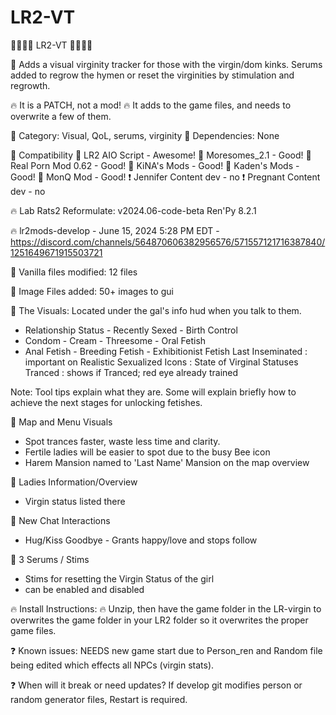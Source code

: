 # LR2-VT
🍒🍒🍒🍒    LR2-VT    🍒🍒🍒🍒 

💮 Adds a visual virginity tracker for those with the virgin/dom kinks.  Serums added to regrow the hymen or reset the virginities by stimulation and regrowth.

🔥 It is a PATCH, not a mod! 
🔥 It adds to the game files, and needs to overwrite a few of them.

💮 Category: Visual, QoL, serums, virginity 💮 Dependencies: None 

💮 Compatibility
🥵 LR2 AIO Script - Awesome!
🥵 Moresomes_2.1 - Good!
🥵 Real Porn Mod 0.62 - Good!
🥵 KiNA's Mods - Good!
🥵 Kaden's Mods - Good!
🥵 MonQ Mod - Good!
❗ Jennifer Content dev - no
❗ Pregnant Content dev - no

🔥 Lab Rats2 Reformulate: v2024.06-code-beta  Ren'Py 8.2.1

🔥 lr2mods-develop - June 15, 2024 5:28 PM EDT - https://discord.com/channels/564870606382956576/571557121716387840/1251649671915503721

💮 Vanilla files modified: 12 files

💮 Image Files added: 50+ images to gui

💮 The Visuals: Located under the gal's info hud when you talk to them.
- Relationship Status - Recently Sexed - Birth Control
- Condom - Cream - Threesome - Oral Fetish
- Anal Fetish - Breeding Fetish - Exhibitionist Fetish
Last Inseminated : important on Realistic
Sexualized Icons : State of Virginal Statuses
Tranced : shows if Tranced; red eye already trained

Note: Tool tips explain what they are.  Some will explain briefly how to achieve the next stages for unlocking fetishes.

💮 Map and Menu Visuals
- Spot trances faster, waste less time and clarity.
- Fertile ladies will be easier to spot due to the busy Bee icon
- Harem Mansion named to 'Last Name' Mansion on the map overview

💮 Ladies Information/Overview
- Virgin status listed there

💮 New Chat Interactions
- Hug/Kiss Goodbye - Grants happy/love and stops follow

💮 3 Serums / Stims
- Stims for resetting the Virgin Status of the girl
- can be enabled and disabled

🔥 Install Instructions: 🔥
Unzip, then have the game folder in the LR-virgin to overwrites the game folder in your LR2 folder so it overwrites the proper game files.

❓ Known issues: 
NEEDS new game start due to Person_ren and Random file being edited which effects all NPCs (virgin stats).

❓ When will it break or need updates?
If develop git modifies person or random generator files, Restart is required.  
